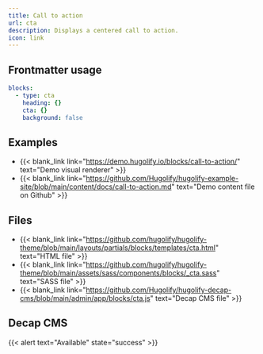 ```yaml
---
title: Call to action
url: cta
description: Displays a centered call to action.
icon: link
---
```


## Frontmatter usage

```yml
blocks:
  - type: cta
    heading: {}
    cta: {}
    background: false
```

## Examples

- {{< blank_link link="https://demo.hugolify.io/blocks/call-to-action/" text="Demo visual renderer" >}}
- {{< blank_link link="https://github.com/Hugolify/hugolify-example-site/blob/main/content/docs/call-to-action.md" text="Demo content file on Github" >}}

## Files

- {{< blank_link link="https://github.com/hugolify/hugolify-theme/blob/main/layouts/partials/blocks/templates/cta.html" text="HTML file" >}}
- {{< blank_link link="https://github.com/hugolify/hugolify-theme/blob/main/assets/sass/components/blocks/_cta.sass" text="SASS file" >}}
- {{< blank_link link="https://github.com/Hugolify/hugolify-decap-cms/blob/main/admin/app/blocks/cta.js" text="Decap CMS file" >}}

## Decap CMS

{{< alert text="Available" state="success" >}}
